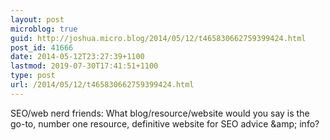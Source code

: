 ```yaml
---
layout: post
microblog: true
guid: http://joshua.micro.blog/2014/05/12/t465830662759399424.html
post_id: 41666
date: 2014-05-12T23:27:39+1100
lastmod: 2019-07-30T17:41:51+1100
type: post
url: /2014/05/12/t465830662759399424.html
---
```

SEO/web nerd friends: What blog/resource/website would you say is the go-to, number one resource, definitive website for SEO advice &amp;amp; info?
